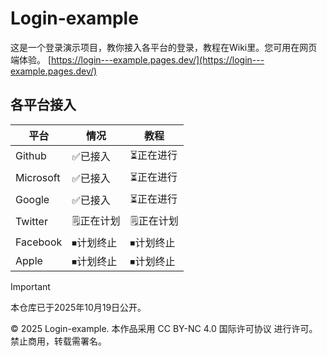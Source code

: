 # Login-example

这是一个登录演示项目，教你接入各平台的登录，教程在Wiki里。您可用在网页端体验。
[https://login---example.pages.dev/](https://login---example.pages.dev/)

## 各平台接入
|平台|情况|教程|
|---|---|---|
|Github|✅已接入|⏳正在进行|
|Microsoft|✅已接入|⏳正在进行|
|Google|✅已接入|⏳正在进行|
|Twitter|🗒︎正在计划|🗒︎正在计划|
|Facebook|⏹计划终止|⏹计划终止|
|Apple|⏹计划终止|⏹计划终止|

>[!Important]
>本仓库已于2025年10月19日公开。

© 2025 Login-example.
本作品采用 CC BY-NC 4.0 国际许可协议
 进行许可。禁止商用，转载需署名。
